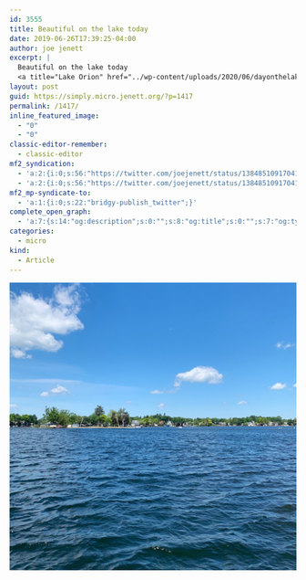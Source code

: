 ```yaml
---
id: 3555
title: Beautiful on the lake today
date: 2019-06-26T17:39:25-04:00
author: joe jenett
excerpt: |
  Beautiful on the lake today
  <a title="Lake Orion" href="../wp-content/uploads/2020/06/dayonthelake.jpg"><img class="alignnone size-full wp-image-1415" src="../wp-content/uploads/2020/06/dayonthelake.jpg" alt="" width="2826" height="2826" /></a>
layout: post
guid: https://simply.micro.jenett.org/?p=1417
permalink: /1417/
inline_featured_image:
  - "0"
  - "0"
classic-editor-remember:
  - classic-editor
mf2_syndication:
  - 'a:2:{i:0;s:56:"https://twitter.com/joejenett/status/1384851091704143873";i:1;s:56:"https://twitter.com/joejenett/status/1143997238395490304";}'
  - 'a:2:{i:0;s:56:"https://twitter.com/joejenett/status/1384851091704143873";i:1;s:56:"https://twitter.com/joejenett/status/1143997238395490304";}'
mf2_mp-syndicate-to:
  - 'a:1:{i:0;s:22:"bridgy-publish_twitter";}'
complete_open_graph:
  - 'a:7:{s:14:"og:description";s:0:"";s:8:"og:title";s:0:"";s:7:"og:type";s:0:"";s:12:"twitter:card";s:7:"summary";s:15:"twitter:creator";s:0:"";s:19:"twitter:description";s:0:"";s:8:"og:image";s:0:"";}'
categories:
  - micro
kind:
  - Article
---
```

[<img loading="lazy" class="alignnone size-full wp-image-1415" src="../wp-content/uploads/2020/06/dayonthelake-scaled-1.jpg" alt="" />](../wp-content/uploads/2020/06/dayonthelake-scaled-1.jpg "Lake Orion")